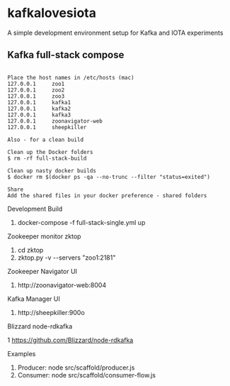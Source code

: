 # kafkalovesiota
A simple development environment setup for Kafka and IOTA experiments

## Kafka full-stack compose

```

Place the host names in /etc/hosts (mac)
127.0.0.1     zoo1
127.0.0.1     zoo2
127.0.0.1     zoo3
127.0.0.1     kafka1
127.0.0.1     kafka2
127.0.0.1     kafka3
127.0.0.1     zoonavigator-web
127.0.0.1     sheepkiller

Also - for a clean build 

Clean up the Docker folders
$ rm -rf full-stack-build

Clean up nasty docker builds
$ docker rm $(docker ps -qa --no-trunc --filter "status=exited")

Share
Add the shared files in your docker preference - shared folders

```

Development Build
1. docker-compose -f full-stack-single.yml up

Zookeeper monitor zktop

1. cd zktop
2. zktop.py -v --servers "zoo1:2181"

Zookeeper Navigator UI

1. http://zoonavigator-web:8004

Kafka Manager UI

1. http://sheepkiller:900o

Blizzard node-rdkafka

1 https://github.com/Blizzard/node-rdkafka

Examples

1. Producer: node src/scaffold/producer.js 
2. Consumer: node src/scaffold/consumer-flow.js